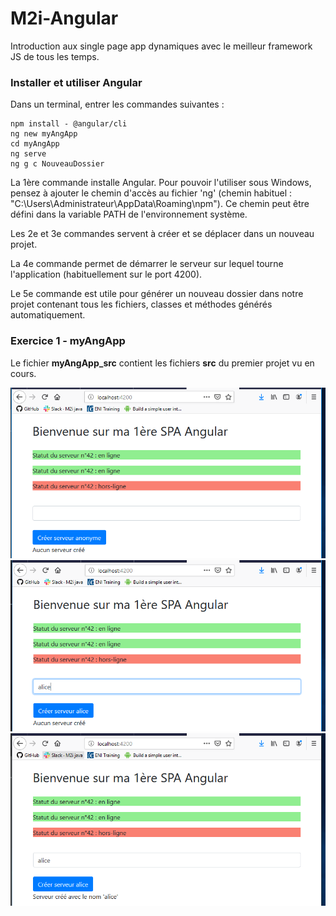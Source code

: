 # M2i-Angular
Introduction aux single page app dynamiques avec le meilleur framework JS de tous les temps.

### Installer et utiliser Angular

Dans un terminal, entrer les commandes suivantes :

    npm install - @angular/cli
    ng new myAngApp
    cd myAngApp
    ng serve
    ng g c NouveauDossier

La 1ère commande installe Angular. Pour pouvoir l'utiliser sous Windows, pensez à ajouter le chemin d'accès au fichier 'ng' (chemin habituel : "C:\Users\Administrateur\AppData\Roaming\npm").
Ce chemin peut être défini dans la variable PATH de l'environnement système.

Les 2e et 3e commandes servent à créer et se déplacer dans un nouveau projet.

La 4e commande permet de démarrer le serveur sur lequel tourne l'application (habituellement sur le port 4200).

Le 5e commande est utile pour générer un nouveau dossier dans notre projet contenant tous les fichiers, classes et méthodes générés automatiquement.

### Exercice 1 - myAngApp

Le fichier **myAngApp_src** contient les fichiers **src** du premier projet vu en cours.

<img src="https://raw.githubusercontent.com/emdeo/M2i-Angular/master/angular1.PNG">
<img src="https://raw.githubusercontent.com/emdeo/M2i-Angular/master/angular2.PNG">
<img src="https://raw.githubusercontent.com/emdeo/M2i-Angular/master/angular3.PNG">
